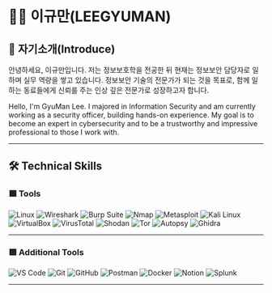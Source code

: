 # 👨‍💻 이규만(LEEGYUMAN)

## 🥨 자기소개(Introduce)

안녕하세요, 이규만입니다. 저는 정보보호학을 전공한 뒤 현재는 정보보안 담당자로 일하며 실무 역량을 쌓고 있습니다.
정보보안 기술의 전문가가 되는 것을 목표로, 함께 일하는 동료들에게 신뢰를 주는 인상 깊은 전문가로 성장하고자 합니다.

Hello, I'm GyuMan Lee. I majored in Information Security and am currently working as a security officer, building hands-on experience.
My goal is to become an expert in cybersecurity and to be a trustworthy and impressive professional to those I work with.

---

## 🛠️ Technical Skills

### 🟩 Tools  
![Linux](https://img.shields.io/badge/Linux-FCC624?style=flat&logo=linux&logoColor=black)
![Wireshark](https://img.shields.io/badge/Wireshark-1679A7?style=flat&logo=wireshark&logoColor=white)
![Burp Suite](https://img.shields.io/badge/Burp%20Suite-F56A00?style=flat&logo=burpsuite&logoColor=white)
![Nmap](https://img.shields.io/badge/Nmap-0080FF?style=flat&logoColor=white)
![Metasploit](https://img.shields.io/badge/Metasploit-003A70?style=flat&logoColor=white)
![Kali Linux](https://img.shields.io/badge/Kali%20Linux-557C94?style=flat&logo=kalilinux&logoColor=white)
![VirtualBox](https://img.shields.io/badge/VirtualBox-183A61?style=flat&logo=virtualbox&logoColor=white)
![VirusTotal](https://img.shields.io/badge/VirusTotal-394EFF?style=flat&logo=virustotal&logoColor=white)
![Shodan](https://img.shields.io/badge/Shodan-FD0100?style=flat&logoColor=white)
![Tor](https://img.shields.io/badge/Tor-7E4798?style=flat&logo=torproject&logoColor=white)
![Autopsy](https://img.shields.io/badge/Autopsy-223344?style=flat&logoColor=white)
![Ghidra](https://img.shields.io/badge/Ghidra-EF1C27?style=flat&logoColor=white)

---

### 🟥 Additional Tools  
![VS Code](https://img.shields.io/badge/VS%20Code-007ACC?style=flat&logo=visualstudiocode&logoColor=white)
![Git](https://img.shields.io/badge/Git-F05032?style=flat&logo=git&logoColor=white)
![GitHub](https://img.shields.io/badge/GitHub-181717?style=flat&logo=github&logoColor=white)
![Postman](https://img.shields.io/badge/Postman-FF6C37?style=flat&logo=postman&logoColor=white)
![Docker](https://img.shields.io/badge/Docker-2496ED?style=flat&logo=docker&logoColor=white)
![Notion](https://img.shields.io/badge/Notion-000000?style=flat&logo=notion&logoColor=white)
![Splunk](https://img.shields.io/badge/Splunk-000000?style=flat&logo=splunk&logoColor=white)

---

